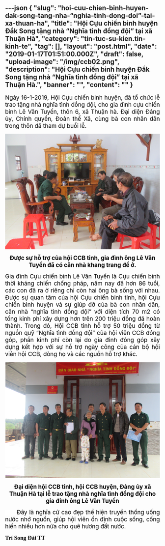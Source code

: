---json
{
    "slug": "hoi-cuu-chien-binh-huyen-dak-song-tang-nha-“nghia-tinh-dong-doi”-tai-xa-thuan-ha",
    "title": "Hội Cựu chiến binh huyện Đắk Song tặng nhà “Nghĩa tình đồng đội” tại xã Thuận Hà",
    "category": "tin-tuc-su-kien.tin-kinh-te",
    "tag": [],
    "layout": "post.html",
    "date": "2019-01-17T01:51:00.000Z",
    "draft": false,
    "upload-image": "/img/ccb02.png",
    "description": "Hội Cựu chiến binh huyện Đắk Song tặng nhà “Nghĩa tình đồng đội” tại xã Thuận Hà.",
    "banner": "",
    "__content__": ""
}
---
<p style="text-align:justify"><span style="background-color:white"><span style="font-size:14.0pt"><span style="color:black">Ng&agrave;y 16-1-2019, Hội Cựu chi&ecirc;́n binh huyện, đ&atilde; tổ chức lễ trao tặng nh&agrave; nghĩa t&igrave;nh đồng đội, cho gia đ&igrave;nh cựu chiến binh L&ecirc; Văn Tuyến, th&ocirc;n 6, x&atilde; Thuận h&agrave;. Đại diện Đảng ủy, Ch&iacute;nh quyền, Đo&agrave;n thể X&atilde;, c&ugrave;ng b&agrave; con nh&acirc;n d&acirc;n trong th&ocirc;n đ&atilde; tham dự buổi lễ. </span></span></span></p>

<p style="text-align:justify"><img alt="" src="/img/ccb01.png" /></p>

<p style="text-align:center"><span style="background-color:white"><strong><span style="font-size:14.0pt"><span style="color:black">Được sự hỗ trợ của hội CCB tỉnh, gia đ&igrave;nh &ocirc;ng L&ecirc; Văn Tuyến đ&atilde; c&oacute; căn nh&agrave; khang trang để ở.</span></span></strong></span></p>

<p style="margin-left:0in; margin-right:0in; text-align:justify"><span style="background-color:white"><span style="font-size:14.0pt"><span style="color:black">Gia đ&igrave;nh Cựu chiến binh L&ecirc; Văn Tuyến l&agrave; Cựu chiến binh thời kh&aacute;ng chiến chống ph&aacute;p, năm nay đ&atilde; hơn 86 tuổi, c&aacute;c con đ&atilde; ra ở ri&ecirc;ng chỉ c&ograve;n hai &ocirc;ng b&agrave; sống với nhau. Được sự quan t&acirc;m của hội Cựu chiến binh tỉnh, hội Cựu chiến binh huyện v&agrave; sự gi&uacute;p đỡ của b&agrave; con nh&acirc;n d&acirc;n, căn nh&agrave; &ldquo;nghĩa t&igrave;nh đồng đội&rdquo; với diện t&iacute;ch 70 m2 c&oacute; tổng kinh ph&iacute; x&acirc;y dựng hơn tr&ecirc;n 200 triệu đồng đ&atilde; ho&agrave;n th&agrave;nh. Trong đ&oacute;, Hội CCB tỉnh hỗ trợ 50 triệu đồng từ nguồn quỹ &ldquo;Nghĩa t&igrave;nh đồng đội&rdquo; của hội vi&ecirc;n CCB đ&oacute;ng g&oacute;p, phần kinh ph&iacute; c&ograve;n lại do gia đ&igrave;nh đ&oacute;ng g&oacute;p x&acirc;y dựng kết hợp với sự hỗ trợ ng&agrave;y c&ocirc;ng của c&aacute;n bộ hội vi&ecirc;n hội CCB, d&ograve;ng họ v&agrave; c&aacute;c nguồn hỗ trợ kh&aacute;c.</span></span></span></p>

<p style="margin-left:0in; margin-right:0in; text-align:justify"><img alt="" src="/img/ccb02.png" /></p>

<p style="margin-left:0in; margin-right:0in; text-align:center"><span style="background-color:white"><strong><span style="font-size:14.0pt"><span style="color:black">Đại diện hội CCB tỉnh, hội CCB huyện, Đảng ủy x&atilde; Thuận H&agrave; tại lễ trao tặng nh&agrave; nghĩa t&igrave;nh đồng đội cho gia đinh &ocirc;ng L&ecirc; Văn Tuyến</span></span></strong></span></p>

<p style="margin-left:0in; margin-right:0in; text-align:justify"><span style="background-color:white"><span style="font-size:14.0pt"><span style="color:black">&nbsp;&nbsp;&nbsp;&nbsp;&nbsp; Đ&acirc;y l&agrave; nghĩa cử cao đẹp thể hiện truyền thống uống nước nhớ nguồn, gi&uacute;p hội vi&ecirc;n ổn định cuộc sống, cống hiến nhiều hơn nữa cho qu&ecirc; hương đất nước.</span></span></span></p>

<p><strong><span style="font-size:14.0pt"><span style="font-family:&quot;Times New Roman&quot;,&quot;serif&quot;"><span style="color:black">Tr&iacute; Song Đ&agrave;i TT</span></span></span></strong></p>
